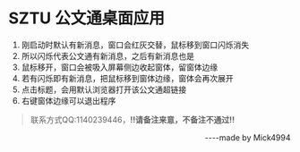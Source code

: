 # SZTU 公文通桌面应用

1. 刚启动时默认有新消息，窗口会红灰交替，鼠标移到窗口闪烁消失
2. 所以闪烁代表公文通有新消息，之后有新消息也是
3. 鼠标移开，窗口会被吸入屏幕侧边收起窗体，留窗体边缘
4. 若有闪烁即有新消息，把鼠标移到窗体边缘，窗体会再次展开
5. 点击标题，会用默认浏览器打开该公文通超链接
6. 右键窗体边缘可以退出程序 

> 联系方式QQ:1140239446，<b>!!请备注来意，不备注不通过!!</b>

<div align="right">----made by Mick4994 </div>